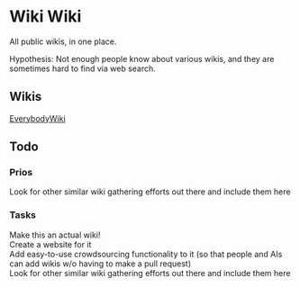 # Wiki Wiki

All public wikis, in one place.

Hypothesis: Not enough people know about various wikis, and they are sometimes hard to find via web search.


## Wikis
[EverybodyWiki](https://en.everybodywiki.com)


## Todo

### Prios
Look for other similar wiki gathering efforts out there and include them here  

### Tasks
Make this an actual wiki!  
Create a website for it  
Add easy-to-use crowdsourcing functionality to it (so that people and AIs can add wikis w/o having to make a pull request)  
Look for other similar wiki gathering efforts out there and include them here  
